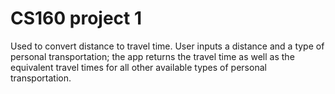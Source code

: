 # CS160 project 1
Used to convert distance to travel time. User inputs a distance and a type of personal transportation; the app returns the travel time as well as the equivalent travel times for all other available types of personal transportation. 
